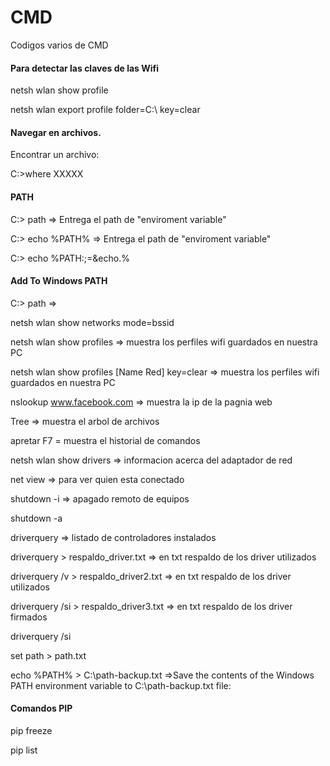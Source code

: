 # CMD
Codigos varios de CMD

#### Para detectar las claves de las Wifi

netsh wlan show profile

netsh wlan export profile folder=C:\ key=clear


#### Navegar en archivos.
Encontrar un archivo:

C:\>where XXXXX

#### PATH

C:\> path => Entrega el path de "enviroment variable"

C:\> echo %PATH% => Entrega el path de "enviroment variable"

C:\> echo %PATH:;=&echo.%

#### Add To Windows PATH
C:\> path =>

netsh wlan show networks mode=bssid

netsh wlan show profiles => muestra los perfiles wifi guardados en nuestra PC

netsh wlan show profiles [Name Red] key=clear => muestra los perfiles wifi guardados en nuestra PC

nslookup www.facebook.com => muestra la ip de la pagnia web

Tree => muestra el arbol de archivos

apretar F7 = muestra el historial de comandos

netsh wlan show drivers => informacion acerca del adaptador de red

net view => para ver quien esta conectado

shutdown -i => apagado remoto de equipos

shutdown -a

driverquery => listado de controladores instalados

driverquery > respaldo_driver.txt => en txt respaldo de los driver utilizados

driverquery /v > respaldo_driver2.txt => en txt respaldo de los driver utilizados

driverquery /si > respaldo_driver3.txt  => en txt respaldo de los driver firmados

driverquery /si

set path > path.txt

echo %PATH% > C:\path-backup.txt =>Save the contents of the Windows PATH environment variable to C:\path-backup.txt file:

#### Comandos PIP

pip freeze

pip list
